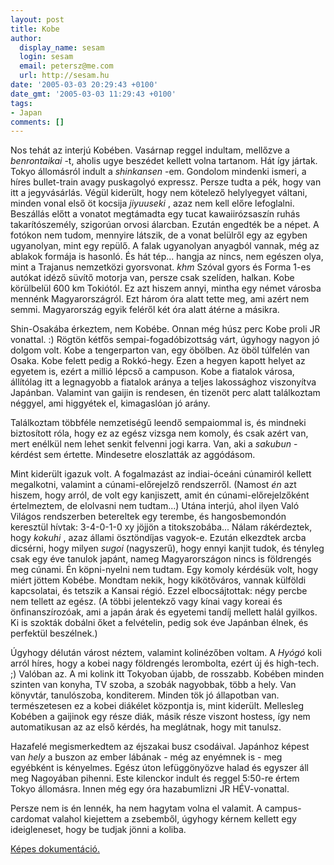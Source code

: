 ```yaml
---
layout: post
title: Kobe
author:
  display_name: sesam
  login: sesam
  email: petersz@me.com
  url: http://sesam.hu
date: '2005-03-03 20:29:43 +0100'
date_gmt: '2005-03-03 11:29:43 +0100'
tags:
- Japan
comments: []
---
```


Nos tehát az interjú Kobében. Vasárnap reggel indultam, mellőzve a _benrontaikai_ -t, aholis ugye beszédet kellett volna tartanom. Hát így jártak. Tokyo állomásról indult a _shinkansen_ -em. Gondolom mindenki ismeri, a híres bullet-train avagy puskagolyó expressz. Persze tudta a pék, hogy van itt a jegyvásárlás. Végül kiderült, hogy nem kötelező helylyegyet váltani, minden vonal első öt kocsija _jiyuuseki_ , azaz nem kell előre lefoglalni. Beszállás előtt a vonatot megtámadta egy tucat kawaiirózsaszín ruhás takarítószemély, szigorúan orvosi álarcban. Ezután engedték be a népet. A fotókon nem tudom, mennyire látszik, de a vonat belülről egy az egyben ugyanolyan, mint egy repülő. A falak ugyanolyan anyagból vannak, még az ablakok formája is hasonló. És hát tép... hangja az nincs, nem egészen olya, mint a Trajanus nemzetközi gyorsvonat. *khm* Szóval gyors és Forma 1-es autókat idéző süvítő motorja van, persze csak szelíden, halkan. Kobe körülbelül 600 km Tokiótól. Ez azt hiszem annyi, mintha egy német városba mennénk Magyarországról. Ezt három óra alatt tette meg, ami azért nem semmi. Magyarország egyik feléről két óra alatt átérne a másikra.

Shin-Osakába érkeztem, nem Kobébe. Onnan még húsz perc Kobe proli JR vonattal. :) Rögtön kétfős sempai-fogadóbizottság várt, úgyhogy nagyon jó dolgom volt. Kobe a tengerparton van, egy öbölben. Az öböl túlfelén van Osaka. Kobe felett pedig a Rokkó-hegy. Ezen a hegyen kapott helyet az egyetem is, ezért a millió lépcső a campuson. Kobe a fiatalok városa, állítólag itt a legnagyobb a fiatalok aránya a teljes lakossághoz viszonyítva Japánban. Valamint van gaijin is rendesen, én tizenöt perc alatt találkoztam néggyel, ami higgyétek el, kimagaslóan jó arány.

Találkoztam többféle nemzetiségű leendő sempaiommal is, és mindneki biztosított róla, hogy ez az egész vizsga nem komoly, és csak azért van, mert enélkül nem lehet senkit felvenni jogi karra. Van, aki a _sakubun_ -kérdést sem értette. Mindesetre eloszlatták az aggódásom.

Mint kiderült igazuk volt. A fogalmazást az indiai-óceáni cúnamiról kellett megalkotni, valamint a cúnami-előrejelző rendszerről. (Namost *én* azt hiszem, hogy arról, de volt egy kanjiszett, amit én cúnami-előrejelzőként értelmeztem, de elolvasni nem tudtam...) Utána interjú, ahol ilyen Való Világos rendszerben betereltek egy terembe, és hangosbemondón keresztül hívtak: 3-4-0-1-0 xy jöjjön a titokszobába... Nálam rákérdeztek, hogy _kokuhi_ , azaz állami ösztöndíjas vagyok-e. Ezután elkezdtek arcba dicsérni, hogy milyen _sugoi_ (nagyszerű), hogy ennyi kanjit tudok, és tényleg csak egy éve tanulok japánt, nameg Magyarországon nincs is földrengés meg cúnami. Én köpni-nyelni nem tudtam. Egy komoly kérdésük volt, hogy miért jöttem Kobébe. Mondtam nekik, hogy kikötőváros, vannak külföldi kapcsolatai, és tetszik a Kansai régió. Ezzel elbocsájtottak: négy percbe nem tellett az egész. (A többi jelentekző vagy kínai vagy koreai és önfinanszírozóak, ami a japán árak és egyetemi tandíj mellett halál gyilkos. Ki is szokták dobálni őket a felvételin, pedig sok éve Japánban élnek, és perfektül beszélnek.)

Úgyhogy délután várost néztem, valamint kolinézőben voltam. A _Hyógó_ koli arról híres, hogy a kobei nagy földrengés lerombolta, ezért új és high-tech. ;) Valóban az. A mi kolink itt Tokyoban újabb, de rosszabb. Kobében minden szinten van konyha, TV szoba, a szobák nagyobbak, több a hely. Van könyvtár, tanulószoba, konditerem. Minden tök jó állapotban van. természetesen ez a kobei diákélet központja is, mint kiderült. Mellesleg Kobében a gaijinok egy része diák, másik része viszont hostess, így nem automatikusan az az első kérdés, ha meglátnak, hogy mit tanulsz.

Hazafelé megismerkedtem az éjszakai busz csodáival. Japánhoz képest van *hely* a buszon az ember lábának - még az enyémnek is - meg egyébként is kényelmes. Egész úton lefüggönyözve halad és egyszer áll meg Nagoyában pihenni. Este kilenckor indult és reggel 5:50-re értem Tokyo állomásra. Innen még egy óra hazabumlizni JR HÉV-vonattal.

Persze nem is én lennék, ha nem hagytam volna el valamit. A campus-cardomat valahol kiejettem a zsebemből, úgyhogy kérnem kellett egy ideigleneset, hogy be tudjak jönni a koliba.

[Képes dokumentáció.](http://sesam.hu/.gallery/kobe)
